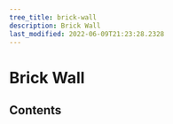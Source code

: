 ```yaml
---
tree_title: brick-wall
description: Brick Wall
last_modified: 2022-06-09T21:23:28.2328
---
```


# Brick Wall

## Contents
